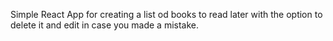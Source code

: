 Simple React App for creating a list od books to read later with the option to delete it and edit in case you made a mistake.